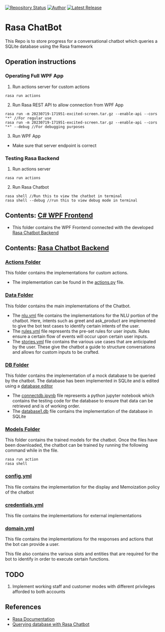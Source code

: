 [![Repository Status](https://img.shields.io/badge/Repository%20Status-Maintained-dark%20green.svg)](https://github.com/marcusyeoyh)
[![Author](https://img.shields.io/badge/Author-Marcus%20Yeo-blue.svg)](https://www.linkedin.com/in/AVS1508/)
[![Latest Release](https://img.shields.io/badge/Latest%20Release-20%20July%202023-yellow.svg)](https://github.com/marcusyeoyh/Rasa-Chatbot/commit/master)

# Rasa ChatBot

This Repo is to store progress for a conversational chatbot which queries a SQLite database using the Rasa framework

## Operation instructions
### Operating Full WPF App
1. Run actions server for custom actions
```
rasa run actions
```
2. Run Rasa REST API to allow connection from WPF App
```
rasa run -m 20230719-171951-excited-screen.tar.gz --enable-api --cors "*" //For regular use
rasa run -m 20230719-171951-excited-screen.tar.gz --enable-api --cors "*" --debug //For debugging purposes
```
3. Run WPF App
* Make sure that server endpoint is correct

### Testing Rasa Backend
1. Run actions server
```
rasa run actions
```
2. Run Rasa Chatbot
```
rasa shell //Run this to view the chatbot in terminal
rasa shell --debug //run this to view debug mode in terminal
```
## Contents: [C# WPF Frontend](https://github.com/marcusyeoyh/Rasa-Chatbot/tree/main/BaseWPFApp)
* This folder contains the WPF Frontend connected with the developed [Rasa Chatbot Backend](https://github.com/marcusyeoyh/Rasa-Chatbot/tree/main/default)
## Contents: [Rasa Chatbot Backend](https://github.com/marcusyeoyh/Rasa-Chatbot/tree/main/default)
### [Actions Folder](https://github.com/marcusyeoyh/Rasa-Chatbot/tree/main/default/actions)

This folder contains the implementations for custom actions. 
* The implementation can be found in the [actions.py](https://github.com/marcusyeoyh/Rasa-Chatbot/blob/main/default/actions/actions.py) file.

### [Data Folder](https://github.com/marcusyeoyh/Rasa-Chatbot/tree/main/default/data)

This folder contains the main implementations of the Chatbot.
* The [nlu.yml](https://github.com/marcusyeoyh/Rasa-Chatbot/blob/main/default/data/nlu.yml) file contains the implementations for the NLU portion of the chatbot. Here, intents such as greet and ask_product are implemented to give the bot test cases to identify certain intents of the user.
* The [rules.yml](https://github.com/marcusyeoyh/Rasa-Chatbot/blob/main/default/data/rules.yml) file represents the pre-set rules for user inputs. Rules ensure a certain flow of events will occur upon certain user inputs.
* The [stories.yml](https://github.com/marcusyeoyh/Rasa-Chatbot/blob/main/default/data/stories.yml) file contains the various use cases that are anticipated by the user. These give the chatbot a guide to structure conversations and allows for custom inputs to be crafted.


### [DB Folder](https://github.com/marcusyeoyh/Rasa-Chatbot/tree/main/default/db)

This folder contains the implementation of a mock database to be queried by the chatbot. The database has been implemented in SQLite and is edited using a [database editor](https://sqlitebrowser.org/)

* The [connectdb.ipynb](https://github.com/marcusyeoyh/Rasa-Chatbot/blob/main/default/db/connectdb.ipynb) file represents a python jupyter notebook which contains the testing code for the database to ensure that data can be retrieved and is of working order.
* The [database1.db](https://github.com/marcusyeoyh/Rasa-Chatbot/blob/main/default/db/database1.db) file contains the implementation of the database in SQLite

### [Models Folder](https://github.com/marcusyeoyh/Rasa-Chatbot/tree/main/default/models)

This folder contains the trained models for the chatbot.
Once the files have been downloaded, the chatbot can be trained by running the following command while in the file.
```
rasa run action
rasa shell
```

### [config.yml](https://github.com/marcusyeoyh/Rasa-Chatbot/blob/main/default/config.yml)

This file contains the implementation for the display and Memoization policy of the chatbot

### [credentials.yml](https://github.com/marcusyeoyh/Rasa-Chatbot/blob/main/default/credentials.yml)

This file contains the implementations for external implementations

### [domain.yml](https://github.com/marcusyeoyh/Rasa-Chatbot/blob/main/default/domain.yml)

This file contains the implementations for the responses and actions that the bot can provide a user. 

This file also contains the various slots and entities that are required for the bot to identify in order to execute certain functions.

## TODO

1. Implement working staff and customer modes with different privileges afforded to both accounts

## References
* [Rasa Documentation](https://rasa.com/docs/)
* [Querying database with Rasa Chatbot](https://www.youtube.com/watch?v=iyfJ0jx87w0&t=149s&ab_channel=Rasa)

